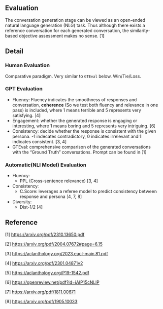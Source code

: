 ## Evaluation

The conversation generation stage can be viewed as an open-ended natural language generation (NLG) task. Thus although there exists a reference conversation for each generated conversation, the similarity-based objective assessment makes no sense. [1]


## Detail

### Human Evaluation
Comparative paradigm. Very similar to `GTEval` below. Win/Tie/Loss.


### GPT Evaluation

- Fluency: Fluency indicates the smoothness of responses and conversation, **coherence** (So we test both fluency and relevance in one pass) is included, where 1 means terrible and 5 represents very satisfying. [4]
- Engagement: whether the generated response is engaging or interesting, where 1 means boring and 5 represents very intriguing. [6]
- Consistency: decide whether the response is consistent with the given persona. -1 indecates contradictory, 0 indicates irrelevant and 1 indicates consistent. [3, 4]
- GTEval: comprehensive comparison of the generated conversations with the “Ground Truth” conversations. Prompt can be found in [1]

### Automatic(NLI Model) Evaluation

- Fluency: 
    - PPL (Cross-sentence relevance) [3, 4]
- Consistency:
    - C.Score: leverages a referee model to predict consistency between response and persona [4, 7, 8]
- Diversity:
    - Dist-1/2 [4]



## Reference

[1] https://arxiv.org/pdf/2310.13650.pdf

[2] https://arxiv.org/pdf/2004.07672#page=6.15

[3] https://aclanthology.org/2023.eacl-main.81.pdf

[4] https://arxiv.org/pdf/2301.04871v2

[5] https://aclanthology.org/P19-1542.pdf

[6] https://openreview.net/pdf?id=iAIP15cNLIP

[7] https://arxiv.org/pdf/1811.00671

[8] https://arxiv.org/pdf/1905.10033
